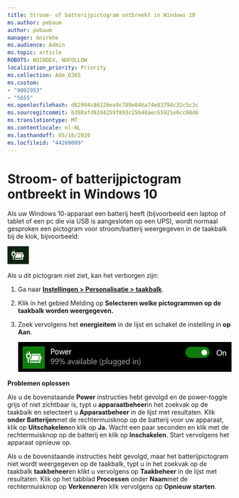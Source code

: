 ```yaml
---
title: Stroom- of batterijpictogram ontbreekt in Windows 10
ms.author: pebaum
author: pebaum
manager: mnirkhe
ms.audience: Admin
ms.topic: article
ROBOTS: NOINDEX, NOFOLLOW
localization_priority: Priority
ms.collection: Adm_O365
ms.custom:
- "9002953"
- "5655"
ms.openlocfilehash: d82994c86126ea9c789e846a74e03794c32c5c3c
ms.sourcegitcommit: b398afd92d4259f893c25b48aec65921e6cc68d6
ms.translationtype: MT
ms.contentlocale: nl-NL
ms.lasthandoff: 05/16/2020
ms.locfileid: "44269009"
---
```

# <a name="power-or-battery-icon-missing-in-windows-10"></a>Stroom- of batterijpictogram ontbreekt in Windows 10

Als uw Windows 10-apparaat een batterij heeft (bijvoorbeeld een laptop of tablet of een pc die via USB is aangesloten op een UPS), wordt normaal gesproken een pictogram voor stroom/batterij weergegeven in de taakbalk bij de klok, bijvoorbeeld:

![Pictogram Batterij](media/battery-icon.png)

Als u dit pictogram niet ziet, kan het verborgen zijn:

1. Ga naar **[Instellingen > Personalisatie > taakbalk](ms-settings:taskbar?activationSource=GetHelp)**.

2. Klik in het gebied Melding op **Selecteren welke pictogrammen op de taakbalk worden weergegeven.**

3. Zoek vervolgens het **energieitem** in de lijst en schakel de instelling in **op Aan**.

    ![Pictogram Power weergeven in taakbalk](media/power-icon-on.png)

**Problemen oplossen**

Als u de bovenstaande **Power** instructies hebt gevolgd en de power-toggle grijs of niet zichtbaar is, typt u **apparaatbeheer**in het zoekvak op de taakbalk en selecteert u **Apparaatbeheer** in de lijst met resultaten. Klik **onder Batterijen**met de rechtermuisknop op de batterij voor uw apparaat, klik op **Uitschakelen**en klik op **Ja.** Wacht een paar seconden en klik met de rechtermuisknop op de batterij en klik op **Inschakelen**. Start vervolgens het apparaat opnieuw op.

Als u de bovenstaande instructies hebt gevolgd, maar het batterijpictogram niet wordt weergegeven op de taakbalk, typt u in het zoekvak op de taakbalk **taakbeheer**en klikt u vervolgens op **Taakbeheer** in de lijst met resultaten. Klik op het tabblad **Processen** onder **Naam**met de rechtermuisknop op **Verkenner**en klik vervolgens op **Opnieuw starten**.

